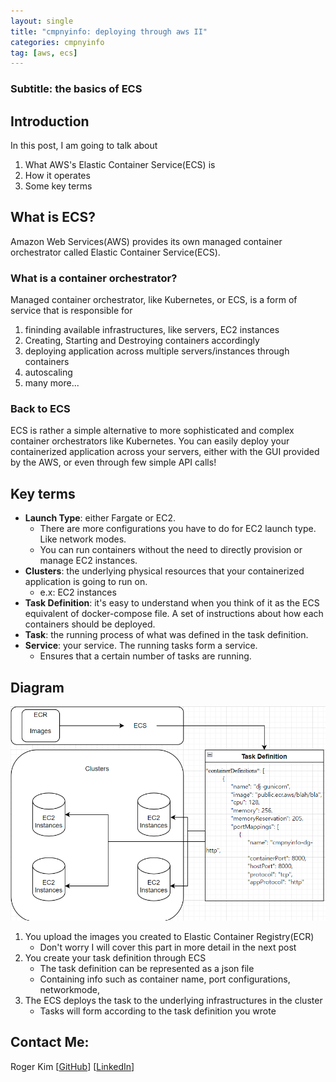 ```yaml
---
layout: single
title: "cmpnyinfo: deploying through aws II"
categories: cmpnyinfo
tag: [aws, ecs]
---
```

### Subtitle: the basics of ECS

## Introduction

In this post, I am going to talk about
1. What AWS's Elastic Container Service(ECS) is
2. How it operates
3. Some key terms

## What is ECS?

Amazon Web Services(AWS) provides its own managed container orchestrator called Elastic Container Service(ECS).

### What is a container orchestrator?

Managed container orchestrator, like Kubernetes, or ECS, is a form of service that is responsible for
1. fininding available infrastructures, like servers, EC2 instances
2. Creating, Starting and Destroying containers accordingly
3. deploying application across multiple servers/instances through containers
4. autoscaling
5. many more...

### Back to ECS

ECS is rather a simple alternative to more sophisticated and complex container orchestrators like Kubernetes. You can easily deploy your containerized application across your servers, either with the GUI provided by the AWS, or even through few simple API calls!

## Key terms
- **Launch Type**: either Fargate or EC2.
    - There are more configurations you have to do for EC2 launch type. Like network modes.
    - You can run containers without the need to directly provision or manage EC2 instances.
- **Clusters**: the underlying physical resources that your containerized application is going to run on. 
    - e.x: EC2 instances
- **Task Definition**: it's easy to understand when you think of it as the ECS equivalent of docker-compose file. A set of instructions about how each containers should be deployed.
- **Task**: the running process of what was defined in the task definition.
- **Service**: your service. The running tasks form a service.
    - Ensures that a certain number of tasks are running.

## Diagram
![](/assets/img/ecs-struct.png)
1. You upload the images you created to Elastic Container Registry(ECR)
    - Don't worry I will cover this part in more detail in the next post
2. You create your task definition through ECS
    - The task definition can be represented as a json file
    - Containing info such as container name, port configurations, networkmode,
3. The ECS deploys the task to the underlying infrastructures in the cluster
    - Tasks will form according to the task definition you wrote

## Contact Me:

Roger Kim [[GitHub](https://github.com/kmsrogerkim)] [[LinkedIn](https://www.linkedin.com/in/kmsrogerkim/)] 

